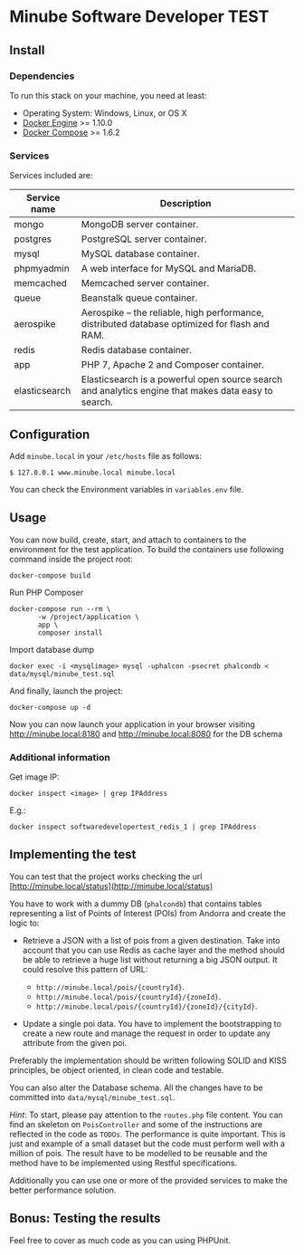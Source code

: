 # Minube Software Developer TEST

## Install

### Dependencies

To run this stack on your machine, you need at least:

- Operating System: Windows, Linux, or OS X
- [Docker Engine](https://docs.docker.com/install/) >= 1.10.0
- [Docker Compose](https://docs.docker.com/compose/install/) >= 1.6.2

### Services

Services included are:

|Service name|Description|
|---|---|
|mongo|MongoDB server container.|
|postgres|PostgreSQL server container.|
|mysql|MySQL database container.|
|phpmyadmin|A web interface for MySQL and MariaDB.|
|memcached|Memcached server container.|
|queue|Beanstalk queue container.|
|aerospike|Aerospike – the reliable, high performance, distributed database optimized for flash and RAM.|
|redis|Redis database container.|
|app|PHP 7, Apache 2 and Composer container.|
|elasticsearch|Elasticsearch is a powerful open source search and analytics engine that makes data easy to search.|

## Configuration

Add ``minube.local`` in your ``/etc/hosts`` file as follows:

``$ 127.0.0.1 www.minube.local minube.local``

You can check the Environment variables in ``variables.env`` file.
## Usage

You can now build, create, start, and attach to containers to the environment for the test application. To build the containers use following command inside the project root:

``docker-compose build``

Run PHP Composer

```
docker-compose run --rm \
       -w /project/application \
       app \
       composer install
```

Import database dump

``docker exec -i <mysqlimage> mysql -uphalcon -psecret phalcondb < data/mysql/minube_test.sql``
       
And finally, launch the project:

``docker-compose up -d``

Now you can now launch your application in your browser visiting http://minube.local:8180 and http://minube.local:8080 for the DB schema


### Additional information

Get image IP:

``docker inspect <image> | grep IPAddress``

E.g.:

``docker inspect softwaredevelopertest_redis_1 | grep IPAddress``


## Implementing the test

You can test that the project works checking the url [http://minube.local/status](http://minube.local/status)

You have to work with a dummy DB (```phalcondb```) that contains tables representing a list of Points of Interest (POIs) from Andorra and create the logic to:

- Retrieve a JSON with a list of pois from a given destination. 
Take into account that you can use Redis as cache layer and the method should be able to retrieve a huge list without returning a big JSON output.
It could resolve this pattern of URL: 
    - ```http://minube.local/pois/{countryId}```.
    - ```http://minube.local/pois/{countryId}/{zoneId}```.
    - ```http://minube.local/pois/{countryId}/{zoneId}/{cityId}```.
    
- Update a single poi data. You have to implement the bootstrapping to create a new route and manage the request in order to update any attribute from the given poi.

Preferably the implementation should be written following SOLID and KISS principles, be object oriented, in clean code and testable. 
 
You can also alter the Database schema. All the changes have to be committed into ```data/mysql/minube_test.sql```.

*Hint*: To start, please pay attention to the ```routes.php``` file content. 
You can find an skeleton on ```PoisController``` and some of the instructions are reflected in the code as ```TODOs```. The performance is quite important. 
This is just and example of a small dataset but the code must perform well with a million of pois.
The result have to be modelled to be reusable and the method have to be implemented using Restful specifications. 

Additionally you can use one or more of the provided services to make the better performance solution.

## Bonus: Testing the results

Feel free to cover as much code as you can using PHPUnit.
